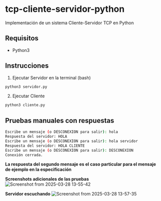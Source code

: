 # tcp-cliente-servidor-python
Implementación de un sistema Cliente-Servidor TCP en Python

## Requisitos
- Python3 

## Instrucciones

1. Ejecutar Servidor en la terminal (bash)
```bash
python3 servidor.py
```
2. Ejecutar Cliente
```bash
python3 cliente.py
```

## Pruebas manuales con respuestas
```bash
Escribe un mensaje (o DESCONEXION para salir): hola
Respuesta del servidor: HOLA
Escribe un mensaje (o DESCONEXION para salir): hola servidor
Respuesta del servidor: HOLA CLIENTE
Escribe un mensaje (o DESCONEXION para salir): DESCONEXION
Conexión cerrada.
```

 



**La respuesta del segundo mensaje es el caso particular para el mensaje de ejemplo en la especificación**

**Screenshots adicionales de las pruebas**
![Screenshot from 2025-03-28 13-55-42](https://github.com/user-attachments/assets/784c256e-fa2b-4a07-8ba7-9f97c395905a)

**Servidor escuchando**
![Screenshot from 2025-03-28 13-57-35](https://github.com/user-attachments/assets/cc9f4b21-7d8e-4490-9a42-e3ae967b1ce3)
